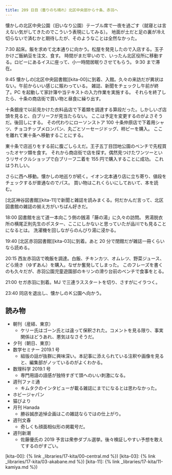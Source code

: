 ```yaml
---
title: 209 日目（曇りのち晴れ）北区中央部から十条、赤羽へ
---
```


懐かしの北区中央公園（旧いなり公園）テーブル席で一夜を過ごす（就寝とは言えない気がしてきたのでこういう表現にしてみる）。
地面が土だと足の裏が冷え切らないで済むかと期待したが、そのようなことは全然なかった。

7:30 起床。飯を求めて北本通りに向かう。松屋を発見したので入店する。玉子かけご飯納豆を注文、食す。
時間がまだ早いので、いったん北区役所に移動する。ロビーにあるイスに座って、小一時間居眠りさせてもらう。
9:30 まで滞在。

9:45 懐かしの[北区中央図書館][kita-00]に到着、入館。久々の来訪だが異状はない。午前からいい感じに賑わっている。
雑誌、新聞をチェックし午前が終了。PC を起動して家計簿や当テキストの入力作業を実施する。
それらを終了したら、十条の商店街で買い物と昼食に繰り出す。

十条銀座で以前見かけた衣料品店で下着類を調達する算段だった。しかしいざ店頭を見ると、白ブリーフが見当たらない。
ここは予定を変更するのがよさそうだ。後回しにする。
その代わりにローソンストア 100 十条仲原店で下着用シャツ、チョコチップメロンパン、丸ごとソーセージドッグ、柿ピーを購入。
ここを離れて東十条へ移動することにする。

東十条で店巡りをする前に腹ごしらえだ。王子五丁目団地公園のベンチで先程買ったオヤツ類を食す。
それから商店街で店を探す。偶然見つけたワンツーというリサイクルショップで白ブリーフ二着を 155 円で購入することに成功。
これはうれしい。

さらに西へ移動。懐かしの地巡りが続く。イオン北本通り店に立ち寄り、値段をチェックするが普通なのでパス。
買い物はこれくらいにしておいて、本を読む。

[北区神谷図書館][kita-11]で新聞と雑誌を読みまくる。何だかんだ言って、北区図書館の雑誌の揃え方がいちばん好きだ。

18:00 図書館を出て道一本向こう側の銭湯「藤の湯」に久々の訪問。
男湯脱衣所の横尾正則先生のポスター、ここにしかないと思っていたが品川でも見ることになるとは。
洗濯機を回しながらのんびり湯に浸かる。

19:40 [北区赤羽図書館][kita-03]に到着。あと 20 分で閉館だが雑誌一冊くらいなら読める。

20:15 西友赤羽店で晩飯を調達。白飯、チキンカツ、オムレツ、野菜ジュース、どら焼き（ゆずあん）を購入。なぜか奮発してしまった。
このフレーズを書くのも久々だが、赤羽公園児童遊園部のキリンの滑り台前のベンチで食事をとる。

21:00 セガ赤羽に到着。MJ で三連ラススタートを切り、さすがにイラつく。

23:40 同店を退出し、懐かしのＫ公園へ向かう。

## 読み物

* 朝刊（産経、東京）
  * ケリー氏はゴーン氏とは違って保釈された。コメントを見る限り、事実関係はどうあれ、悪気はなさそうだ。
* 夕刊（朝日、東京）
* 数学セミナー 2019.1 号
  * 組版の話が抜群に興味深い。本記事に添えられている注釈や画像を見ると、編集部がノッているのがよくわかる。
* 数理科学 2019.1 号
  * 専門用語の語感が独特すぎて頭へのいい刺激になる。
* 週刊ファミ通
  * キムタクのインタビューが載る雑誌にまでになるとは思わなかった。
* ホビージャパン
* 猫びより
* 月刊 Hanada
  * 勝谷誠彦追悼企画はこの雑誌ならではの仕上がり。
* 週刊文春
  * 奇しくも顔面相似形の掲載号だ。
* 週刊新潮
  * 佐藤優氏の 2019 予言は衆参ダブル選挙。後々検証しやすい予想を敢えてするのがすごい。

[kita-00]: {% link _libraries/17-kita/00-central.md %})
[kita-03]: {% link _libraries/17-kita/03-akabane.md %})
[kita-11]: {% link _libraries/17-kita/11-kamiya.md %})
